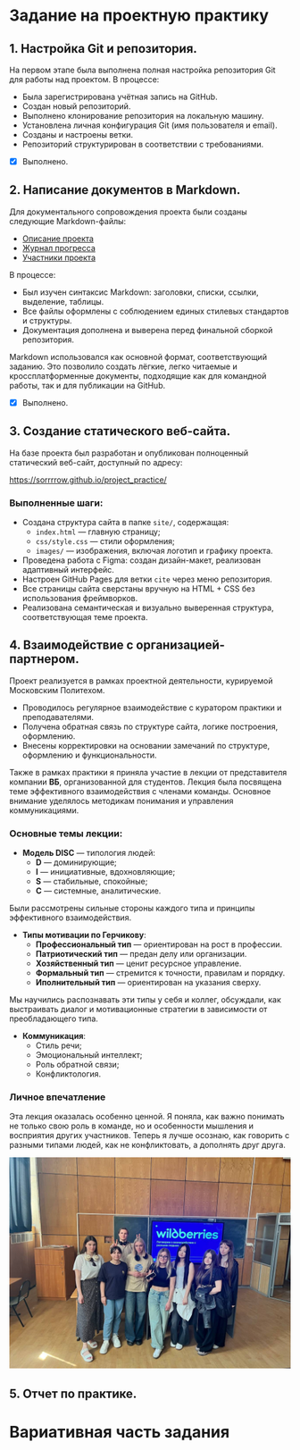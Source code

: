# Задание на проектную практику

## 1. Настройка Git и репозитория.

На первом этапе была выполнена полная настройка репозитория Git для работы над проектом. В процессе:

- Была зарегистрирована учётная запись на GitHub.
- Создан новый репозиторий.
- Выполнено клонирование репозитория на локальную машину.
- Установлена личная конфигурация Git (имя пользователя и email).
- Созданы и настроены ветки.
- Репозиторий структурирован в соответствии с требованиями.

- [x] Выполнено.

## 2. Написание документов в Markdown.

Для документального сопровождения проекта были созданы следующие Markdown-файлы:

- [Описание проекта](../docs/project-description.md)
- [Журнал прогресса](../docs/progress-log.md)
- [Участники проекта](../docs/team.md)

В процессе:

- Был изучен синтаксис Markdown: заголовки, списки, ссылки, выделение, таблицы.
- Все файлы оформлены с соблюдением единых стилевых стандартов и структуры.
- Документация дополнена и выверена перед финальной сборкой репозитория.

Markdown использовался как основной формат, соответствующий заданию. Это позволило создать лёгкие, легко читаемые и кроссплатформенные документы, подходящие как для командной работы, так и для публикации на GitHub.

- [x] Выполнено.

## 3. Создание статического веб-сайта.

На базе проекта был разработан и опубликован полноценный статический веб-сайт, доступный по адресу:

https://sorrrrow.github.io/project_practice/

### Выполненные шаги:

- Создана структура сайта в папке `site/`, содержащая:
  - `index.html` — главную страницу;
  - `css/style.css` — стили оформления;
  - `images/` — изображения, включая логотип и графику проекта.
- Проведена работа с Figma: создан дизайн-макет, реализован адаптивный интерфейс.
- Настроен GitHub Pages для ветки `cite` через меню репозитория.
- Все страницы сайта сверстаны вручную на HTML + CSS без использования фреймворков.
- Реализована семантическая и визуально выверенная структура, соответствующая теме проекта.


## 4. Взаимодействие с организацией-партнером.

Проект реализуется в рамках проектной деятельности, курируемой Московским Политехом.

- Проводилось регулярное взаимодействие с куратором практики и преподавателями.
- Получена обратная связь по структуре сайта, логике построения, оформлению.
- Внесены корректировки на основании замечаний по структуре, оформлению и функциональности.

Также в рамках практики я приняла участие в лекции от представителя компании **ВБ**, организованной для студентов. Лекция была посвящена теме эффективного взаимодействия с членами команды. Основное внимание уделялось методикам понимания и управления коммуникациями.

### Основные темы лекции:

- **Модель DISC** — типология людей:
  - **D** — доминирующие;
  - **I** — инициативные, вдохновляющие;
  - **S** — стабильные, спокойные;
  - **C** — системные, аналитические.

Были рассмотрены сильные стороны каждого типа и принципы эффективного взаимодействия.

- **Типы мотивации по Герчикову**:
  - **Профессиональный тип** — ориентирован на рост в профессии.
  - **Патриотический тип** — предан делу или организации.
  - **Хозяйственный тип** — ценит ресурсное управление.
  - **Формальный тип** — стремится к точности, правилам и порядку.
  - **Иполнительный тип** — ориентирован на указания сверху.

Мы научились распознавать эти типы у себя и коллег, обсуждали, как выстраивать диалог и мотивационные стратегии в зависимости от преобладающего типа.

- **Коммуникация**:
  - Стиль речи;
  - Эмоциональный интеллект;
  - Роль обратной связи;
  - Конфликтология.

### Личное впечатление

Эта лекция оказалась особенно ценной. Я поняла, как важно понимать не только свою роль в команде, но и особенности мышления и восприятия других участников. Теперь я лучше осознаю, как говорить с разными типами людей, как не конфликтовать, а дополнять друг друга.

![1.jpg](https://github.com/sorrrrow/practice-2025-1/blob/master/docs/img/1.jpg?raw=true)

## 5. Отчет по практике.

# Вариативная часть задания

